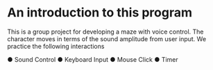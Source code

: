 # An introduction to this program

This is a group project for developing a maze with voice control. The character moves in terms of the sound amplitude
from user input. We practice the following interactions

● Sound Control
● Keyboard Input
● Mouse Click
● Timer

